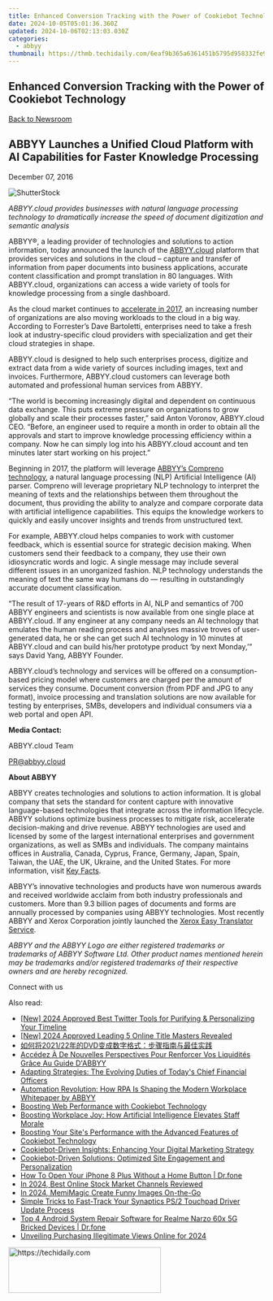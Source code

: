 ```yaml
---
title: Enhanced Conversion Tracking with the Power of Cookiebot Technology
date: 2024-10-05T05:01:36.360Z
updated: 2024-10-06T02:13:03.030Z
categories:
  - abbyy
thumbnail: https://thmb.techidaily.com/6eaf9b365a6361451b5795d958332fe971bf3b2af37ac8e9e5c055811b75ea47.jpg
---
```


## Enhanced Conversion Tracking with the Power of Cookiebot Technology

[Back to Newsroom](https://tools.techidaily.com/abbyy/products/)

## ABBYY Launches a Unified Cloud Platform with AI Capabilities for Faster Knowledge Processing

December 07, 2016

![ShutterStock](https://content.abbyy.com/-/media/project/abbyy/abbyy/branchtemplates/shutterstock_1272462163_1296-x-729.jpg?h=729&iar=0&w=1296)

_ABBYY.cloud provides businesses with natural language processing technology to dramatically increase the speed of document digitization and semantic analysis_

ABBYY®, a leading provider of technologies and solutions to action information, today announced the launch of the [ABBYY.cloud](https://abbyy.cloud/) platform that provides services and solutions in the cloud – capture and transfer of information from paper documents into business applications, accurate content classification and prompt translation in 80 languages. With ABBYY.cloud, organizations can access a wide variety of tools for knowledge processing from a single dashboard.

As the cloud market continues to [accelerate in 2017](http://blogs.forrester.com/dave%5Fbartoletti/16-11-02-forrester%5Fpredictions%5Ften%5Fkey%5Fdevelopments%5Fin%5Fcloud%5Fcomputing%5Fshape%5Fthe%5Findustry%5Fin%5F2017?cm%5Fmmc=RSS-%5F-BT-%5F-65-%5F-blog%5F25945), an increasing number of organizations are also moving workloads to the cloud in a big way. According to Forrester’s Dave Bartoletti, enterprises need to take a fresh look at industry-specific cloud providers with specialization and get their cloud strategies in shape.

ABBYY.cloud is designed to help such enterprises process, digitize and extract data from a wide variety of sources including images, text and invoices. Furthermore, ABBYY.cloud customers can leverage both automated and professional human services from ABBYY.

“The world is becoming increasingly digital and dependent on continuous data exchange. This puts extreme pressure on organizations to grow globally and scale their processes faster,” said Anton Voronov, ABBYY.cloud CEO. “Before, an engineer used to require a month in order to obtain all the approvals and start to improve knowledge processing efficiency within a company. Now he can simply log into his ABBYY.cloud account and ten minutes later start working on his project.”

Beginning in 2017, the platform will leverage [ABBYY’s Compreno technology](https://tools.techidaily.com/abbyy/products/), a natural language processing (NLP) Artificial Intelligence (AI) parser. Compreno will leverage proprietary NLP technology to interpret the meaning of texts and the relationships between them throughout the document, thus providing the ability to analyze and compare corporate data with artificial intelligence capabilities. This equips the knowledge workers to quickly and easily uncover insights and trends from unstructured text.

For example, ABBYY.cloud helps companies to work with customer feedback, which is essential source for strategic decision making. When customers send their feedback to a company, they use their own idiosyncratic words and logic. A single message may include several different issues in an unorganized fashion. NLP technology understands the meaning of text the same way humans do — resulting in outstandingly accurate document classification.

“The result of 17-years of R&D efforts in AI, NLP and semantics of 700 ABBYY engineers and scientists is now available from one single place at ABBYY.cloud. If any engineer at any company needs an AI technology that emulates the human reading process and analyses massive troves of user-generated data, he or she can get such AI technology in 10 minutes at ABBYY.cloud and can build his/her prototype product ‘by next Monday,’” says David Yang, ABBYY Founder.

ABBYY.cloud’s technology and services will be offered on a consumption-based pricing model where customers are charged per the amount of services they consume. Document conversion (from PDF and JPG to any format), invoice processing and translation solutions are now available for testing by enterprises, SMBs, developers and individual consumers via a web portal and open API.

**Media Contact:**

ABBYY.cloud Team

PR@abbyy.cloud

**About ABBYY**

ABBYY creates technologies and solutions to action information. It is global company that sets the standard for content capture with innovative language-based technologies that integrate across the information lifecycle. ABBYY solutions optimize business processes to mitigate risk, accelerate decision-making and drive revenue. ABBYY technologies are used and licensed by some of the largest international enterprises and government organizations, as well as SMBs and individuals. The company maintains offices in Australia, Canada, Cyprus, France, Germany, Japan, Spain, Taiwan, the UAE, the UK, Ukraine, and the United States. For more information, visit [Key Facts](https://tools.techidaily.com/abbyy/products/).

ABBYY’s innovative technologies and products have won numerous awards and received worldwide acclaim from both industry professionals and customers. More than 9.3 billion pages of documents and forms are annually processed by companies using ABBYY technologies. Most recently ABBYY and Xerox Corporation jointly launched the [Xerox Easy Translator Service](https://xeroxtranslates.com/).

_ABBYY and the ABBYY Logo are either registered trademarks or trademarks of ABBYY Software Ltd. Other product names mentioned herein may be trademarks and/or registered trademarks of their respective owners and are hereby recognized._

Connect with us

<ins class="adsbygoogle"
     style="display:block"
     data-ad-format="autorelaxed"
     data-ad-client="ca-pub-7571918770474297"
     data-ad-slot="1223367746"></ins>

<ins class="adsbygoogle"
     style="display:block"
     data-ad-client="ca-pub-7571918770474297"
     data-ad-slot="8358498916"
     data-ad-format="auto"
     data-full-width-responsive="true"></ins>

<span class="atpl-alsoreadstyle">Also read:</span>
<div><ul>
<li><a href="https://twitter-videos.techidaily.com/new-2024-approved-best-twitter-tools-for-purifying-and-personalizing-your-timeline/"><u>[New] 2024 Approved Best Twitter Tools for Purifying & Personalizing Your Timeline</u></a></li>
<li><a href="https://fox-blue.techidaily.com/new-2024-approved-leading-5-online-title-masters-revealed/"><u>[New] 2024 Approved Leading 5 Online Title Masters Revealed</u></a></li>
<li><a href="https://tech-revival.techidaily.com/202122dvd/"><u>如何将2021/22年的DVD变成数字格式：步骤指南与最佳实践</u></a></li>
<li><a href="https://discover-brilliant.techidaily.com/accedez-a-de-nouvelles-perspectives-pour-renforcer-vos-liquidites-grace-au-guide-dabbyy/"><u>Accédez À De Nouvelles Perspectives Pour Renforcer Vos Liquidités Grâce Au Guide D'ABBYY</u></a></li>
<li><a href="https://discover-brilliant.techidaily.com/adapting-strategies-the-evolving-duties-of-todays-chief-financial-officers/"><u>Adapting Strategies: The Evolving Duties of Today's Chief Financial Officers</u></a></li>
<li><a href="https://discover-brilliant.techidaily.com/automation-revolution-how-rpa-is-shaping-the-modern-workplace-whitepaper-by-abbyy/"><u>Automation Revolution: How RPA Is Shaping the Modern Workplace Whitepaper by ABBYY</u></a></li>
<li><a href="https://discover-brilliant.techidaily.com/boosting-web-performance-with-cookiebot-technology/"><u>Boosting Web Performance with Cookiebot Technology</u></a></li>
<li><a href="https://discover-brilliant.techidaily.com/boosting-workplace-joy-how-artificial-intelligence-elevates-staff-morale/"><u>Boosting Workplace Joy: How Artificial Intelligence Elevates Staff Morale</u></a></li>
<li><a href="https://discover-brilliant.techidaily.com/boosting-your-sites-performance-with-the-advanced-features-of-cookiebot-technology/"><u>Boosting Your Site's Performance with the Advanced Features of Cookiebot Technology</u></a></li>
<li><a href="https://discover-brilliant.techidaily.com/cookiebot-driven-insights-enhancing-your-digital-marketing-strategy/"><u>Cookiebot-Driven Insights: Enhancing Your Digital Marketing Strategy</u></a></li>
<li><a href="https://discover-brilliant.techidaily.com/cookiebot-driven-solutions-optimized-site-engagement-and-personalization/"><u>Cookiebot-Driven Solutions: Optimized Site Engagement and Personalization</u></a></li>
<li><a href="https://iphone-unlock.techidaily.com/how-to-open-your-iphone-8-plus-without-a-home-button-drfone-by-drfone-ios/"><u>How To Open Your iPhone 8 Plus Without a Home Button | Dr.fone</u></a></li>
<li><a href="https://youtube-video-recordings.techidaily.com/in-2024-best-online-stock-market-channels-reviewed/"><u>In 2024, Best Online Stock Market Channels Reviewed</u></a></li>
<li><a href="https://extra-guidance.techidaily.com/in-2024-memimagic-create-funny-images-on-the-go/"><u>In 2024, MemiMagic Create Funny Images On-the-Go</u></a></li>
<li><a href="https://win-amazing.techidaily.com/simple-tricks-to-fast-track-your-synaptics-ps2-touchpad-driver-update-process/"><u>Simple Tricks to Fast-Track Your Synaptics PS/2 Touchpad Driver Update Process</u></a></li>
<li><a href="https://howto.techidaily.com/top-4-android-system-repair-software-for-realme-narzo-60x-5g-bricked-devices-drfone-by-drfone-fix-android-problems-fix-android-problems/"><u>Top 4 Android System Repair Software for Realme Narzo 60x 5G Bricked Devices | Dr.fone</u></a></li>
<li><a href="https://facebook-video-footage.techidaily.com/unveiling-purchasing-illegitimate-views-online-for-2024/"><u>Unveiling Purchasing Illegitimate Views Online for 2024</u></a></li>
</ul></div>

<!-- affiliate ads begin -->
<a href="https://aligracehair.sjv.io/c/5597632/1918661/19272" target="_top" id="1918661">
  <img src="//a.impactradius-go.com/display-ad/19272-1918661" border="0" alt="https://techidaily.com" width="300" height="90"/>
</a>
<img height="0" width="0" src="https://aligracehair.sjv.io/i/5597632/1918661/19272" style="position:absolute;visibility:hidden;" border="0" />
<!-- affiliate ads end -->

